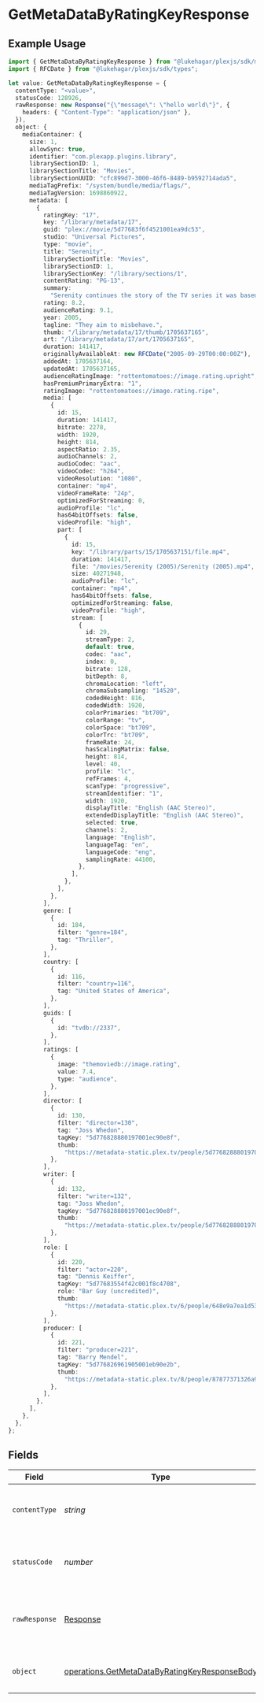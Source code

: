 # GetMetaDataByRatingKeyResponse

## Example Usage

```typescript
import { GetMetaDataByRatingKeyResponse } from "@lukehagar/plexjs/sdk/models/operations";
import { RFCDate } from "@lukehagar/plexjs/sdk/types";

let value: GetMetaDataByRatingKeyResponse = {
  contentType: "<value>",
  statusCode: 128926,
  rawResponse: new Response("{\"message\": \"hello world\"}", {
    headers: { "Content-Type": "application/json" },
  }),
  object: {
    mediaContainer: {
      size: 1,
      allowSync: true,
      identifier: "com.plexapp.plugins.library",
      librarySectionID: 1,
      librarySectionTitle: "Movies",
      librarySectionUUID: "cfc899d7-3000-46f6-8489-b9592714ada5",
      mediaTagPrefix: "/system/bundle/media/flags/",
      mediaTagVersion: 1698860922,
      metadata: [
        {
          ratingKey: "17",
          key: "/library/metadata/17",
          guid: "plex://movie/5d77683f6f4521001ea9dc53",
          studio: "Universal Pictures",
          type: "movie",
          title: "Serenity",
          librarySectionTitle: "Movies",
          librarySectionID: 1,
          librarySectionKey: "/library/sections/1",
          contentRating: "PG-13",
          summary:
            "Serenity continues the story of the TV series it was based upon (\"Firefly\"). River Tam had a secret - one in which she's not even aware - so dangerous, no one's safe, as an Alliance operative's sent to capture her, and all others are considered irrelevant to his job.",
          rating: 8.2,
          audienceRating: 9.1,
          year: 2005,
          tagline: "They aim to misbehave.",
          thumb: "/library/metadata/17/thumb/1705637165",
          art: "/library/metadata/17/art/1705637165",
          duration: 141417,
          originallyAvailableAt: new RFCDate("2005-09-29T00:00:00Z"),
          addedAt: 1705637164,
          updatedAt: 1705637165,
          audienceRatingImage: "rottentomatoes://image.rating.upright",
          hasPremiumPrimaryExtra: "1",
          ratingImage: "rottentomatoes://image.rating.ripe",
          media: [
            {
              id: 15,
              duration: 141417,
              bitrate: 2278,
              width: 1920,
              height: 814,
              aspectRatio: 2.35,
              audioChannels: 2,
              audioCodec: "aac",
              videoCodec: "h264",
              videoResolution: "1080",
              container: "mp4",
              videoFrameRate: "24p",
              optimizedForStreaming: 0,
              audioProfile: "lc",
              has64bitOffsets: false,
              videoProfile: "high",
              part: [
                {
                  id: 15,
                  key: "/library/parts/15/1705637151/file.mp4",
                  duration: 141417,
                  file: "/movies/Serenity (2005)/Serenity (2005).mp4",
                  size: 40271948,
                  audioProfile: "lc",
                  container: "mp4",
                  has64bitOffsets: false,
                  optimizedForStreaming: false,
                  videoProfile: "high",
                  stream: [
                    {
                      id: 29,
                      streamType: 2,
                      default: true,
                      codec: "aac",
                      index: 0,
                      bitrate: 128,
                      bitDepth: 8,
                      chromaLocation: "left",
                      chromaSubsampling: "14520",
                      codedHeight: 816,
                      codedWidth: 1920,
                      colorPrimaries: "bt709",
                      colorRange: "tv",
                      colorSpace: "bt709",
                      colorTrc: "bt709",
                      frameRate: 24,
                      hasScalingMatrix: false,
                      height: 814,
                      level: 40,
                      profile: "lc",
                      refFrames: 4,
                      scanType: "progressive",
                      streamIdentifier: "1",
                      width: 1920,
                      displayTitle: "English (AAC Stereo)",
                      extendedDisplayTitle: "English (AAC Stereo)",
                      selected: true,
                      channels: 2,
                      language: "English",
                      languageTag: "en",
                      languageCode: "eng",
                      samplingRate: 44100,
                    },
                  ],
                },
              ],
            },
          ],
          genre: [
            {
              id: 184,
              filter: "genre=184",
              tag: "Thriller",
            },
          ],
          country: [
            {
              id: 116,
              filter: "country=116",
              tag: "United States of America",
            },
          ],
          guids: [
            {
              id: "tvdb://2337",
            },
          ],
          ratings: [
            {
              image: "themoviedb://image.rating",
              value: 7.4,
              type: "audience",
            },
          ],
          director: [
            {
              id: 130,
              filter: "director=130",
              tag: "Joss Whedon",
              tagKey: "5d776828880197001ec90e8f",
              thumb:
                "https://metadata-static.plex.tv/people/5d776828880197001ec90e8f.jpg",
            },
          ],
          writer: [
            {
              id: 132,
              filter: "writer=132",
              tag: "Joss Whedon",
              tagKey: "5d776828880197001ec90e8f",
              thumb:
                "https://metadata-static.plex.tv/people/5d776828880197001ec90e8f.jpg",
            },
          ],
          role: [
            {
              id: 220,
              filter: "actor=220",
              tag: "Dennis Keiffer",
              tagKey: "5d77683554f42c001f8c4708",
              role: "Bar Guy (uncredited)",
              thumb:
                "https://metadata-static.plex.tv/6/people/648e9a7ea1d537bccfcd7615134b78ce.jpg",
            },
          ],
          producer: [
            {
              id: 221,
              filter: "producer=221",
              tag: "Barry Mendel",
              tagKey: "5d776826961905001eb90e2b",
              thumb:
                "https://metadata-static.plex.tv/8/people/87877371326a964634d18556d94547e1.jpg",
            },
          ],
        },
      ],
    },
  },
};
```

## Fields

| Field                                                                                                                 | Type                                                                                                                  | Required                                                                                                              | Description                                                                                                           |
| --------------------------------------------------------------------------------------------------------------------- | --------------------------------------------------------------------------------------------------------------------- | --------------------------------------------------------------------------------------------------------------------- | --------------------------------------------------------------------------------------------------------------------- |
| `contentType`                                                                                                         | *string*                                                                                                              | :heavy_check_mark:                                                                                                    | HTTP response content type for this operation                                                                         |
| `statusCode`                                                                                                          | *number*                                                                                                              | :heavy_check_mark:                                                                                                    | HTTP response status code for this operation                                                                          |
| `rawResponse`                                                                                                         | [Response](https://developer.mozilla.org/en-US/docs/Web/API/Response)                                                 | :heavy_check_mark:                                                                                                    | Raw HTTP response; suitable for custom response parsing                                                               |
| `object`                                                                                                              | [operations.GetMetaDataByRatingKeyResponseBody](../../../sdk/models/operations/getmetadatabyratingkeyresponsebody.md) | :heavy_minus_sign:                                                                                                    | The metadata of the library item.                                                                                     |